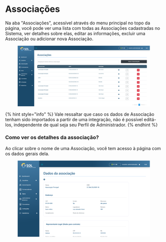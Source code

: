 # Associações

Na aba "Associações", acessível através do menu principal no topo da página, você pode ver uma lista com todas as Associações cadastradas no Sistema, ver detalhes sobre elas, editar as informações, excluir uma Associação ou adicionar nova Associação.

<figure><img src="../../../.gitbook/assets/image (35).png" alt=""><figcaption></figcaption></figure>

{% hint style="info" %}
Vale ressaltar que caso os dados de Associação tenham sido importados a partir de uma integração, não é possível editá-los, independente de qual seja seu Perfil de Administrador.
{% endhint %}

### Como ver os detalhes da associação?

Ao clicar sobre o nome de uma Associação, você tem acesso à página com os dados gerais dela.

<figure><img src="../../../.gitbook/assets/localhost_4200_pages_associacao_dados-associacao_648a20c647f9c1bebae97e9e.png" alt=""><figcaption></figcaption></figure>
